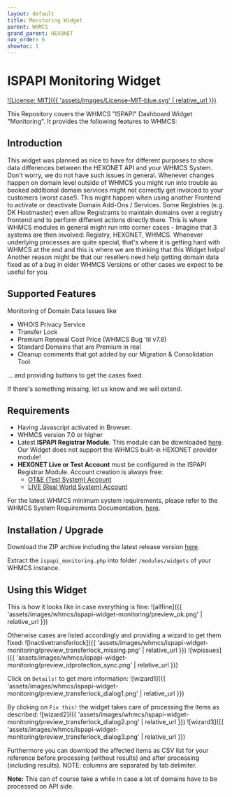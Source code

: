 ```yaml
---
layout: default
title: Monitoring Widget
parent: WHMCS
grand_parent: HEXONET
nav_order: 6
showtoc: 1
---
```


# ISPAPI Monitoring Widget

[![License: MIT]({{ 'assets/images/License-MIT-blue.svg' | relative_url }})](//opensource.org/licenses/MIT)

This Repository covers the WHMCS "ISPAPI" Dashboard Widget "Monitoring". It provides the following features to WHMCS:

## Introduction

This widget was planned as nice to have for different purposes to show data differences between the HEXONET API and your WHMCS System. Don't worry, we do not have such issues in general. Whenever changes happen on domain level outside of WHMCS you might run into trouble as booked additional domain services might not correctly get invoiced to your customers (worst case!). This might happen when using another Frontend to activate or deactivate Domain Add-Ons / Services. Some Registries (e.g. DK Hostmaster) even allow Registrants to maintain domains over a registry frontend and to perform different actions directly there. This is where WHMCS modules in general might run into corner cases - Imagine that 3 systems are then involved: Registry, HEXONET, WHMCS. Whenever underlying processes are quite special, that's where it is getting hard with WHMCS at the end and this is where we are thinking that this Widget helps!
Another reason might be that our resellers need help getting domain data fixed as of a bug in older WHMCS Versions or other cases we expect to be useful for you.

## Supported Features

Monitoring of Domain Data Issues like

* WHOIS Privacy Service
* Transfer Lock
* Premium Renewal Cost Price (WHMCS Bug 'til v7.8)
* Standard Domains that are Premium in real
* Cleanup comments that got added by our Migration & Consolidation Tool

... and providing buttons to get the cases fixed.

If there's something missing, let us know and we will extend.

## Requirements

* Having Javascript activated in Browser.
* WHMCS version 7.0 or higher
* Latest **ISPAPI Registrar Module**. This module can be downloaded [here](//github.com/centralnicgroup-opensource/rtldev-middleware-whmcs/raw/main/whmcs-cnic-bundle.zip). Our Widget does not support the WHMCS built-in HEXONET provider module!
* **HEXONET Live or Test Account** must be configured in the ISPAPI Registrar Module. Account creation is always free:
  * [OT&E (Test System) Account](//www.hexonet.net/signup-ote)
  * [LIVE (Real World System) Account](//www.hexonet.net/cart?signup=true)

For the latest WHMCS minimum system requirements, please refer to the WHMCS System Requirements Documentation, [here](//docs.whmcs.com/System_Requirements).

## Installation / Upgrade

Download the ZIP archive including the latest release version [here](//github.com/hexonet/whmcs-ispapi-widget-monitoring/raw/master/whmcs-ispapi-widget-monitoring-latest.zip).

Extract the `ispapi_monitoring.php` into folder `/modules/widgets` of your WHMCS instance.

## Using this Widget

This is how it looks like in case everything is fine:
![allfine]({{ 'assets/images/whmcs/ispapi-widget-monitoring/preview_ok.png' | relative_url }})

Otherwise cases are listed accordingly and providing a wizard to get them fixed:
![inactivetransferlock]({{ 'assets/images/whmcs/ispapi-widget-monitoring/preview_transferlock_missing.png' | relative_url }})
![wpissues]({{ 'assets/images/whmcs/ispapi-widget-monitoring/preview_idprotection_sync.png' | relative_url }})

Click on `Details!` to get more information:
![wizard1]({{ 'assets/images/whmcs/ispapi-widget-monitoring/preview_transferlock_dialog1.png' | relative_url }})

By clicking on `Fix this!` the widget takes care of processing the items as described:
![wizard2]({{ 'assets/images/whmcs/ispapi-widget-monitoring/preview_transferlock_dialog2.png' | relative_url }})
![wizard3]({{ 'assets/images/whmcs/ispapi-widget-monitoring/preview_transferlock_dialog3.png' | relative_url }})

Furthermore you can download the affected items as CSV list for your reference before processing (without results) and after processing (including results).
NOTE: columns are separated by tab delimiter.

**Note:** This can of course take a while in case a lot of domains have to be processed on API side.
